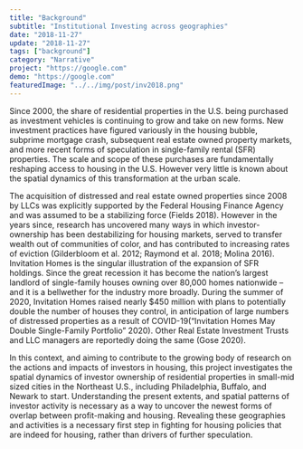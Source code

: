 ```yaml
---
title: "Background"
subtitle: "Institutional Investing across geographies"
date: "2018-11-27"
update: "2018-11-27"
tags: ["background"]
category: "Narrative"
project: "https://google.com"
demo: "https://google.com"
featuredImage: "../../img/post/inv2018.png"
---
```

Since 2000, the share of residential properties in the U.S. being purchased as investment vehicles is continuing to grow and take on new forms. New investment practices have figured variously in the housing bubble, subprime mortgage crash, subsequent real estate owned property markets, and more recent forms of speculation in single-family rental (SFR) properties. The scale and scope of these purchases are fundamentally reshaping access to housing in the U.S. However very little is known about the spatial dynamics of this transformation at the urban scale.

The acquisition of distressed and real estate owned properties since 2008 by LLCs was explicitly supported by the Federal Housing Finance Agency and was assumed to be a stabilizing force (Fields 2018). However in the years since, research has uncovered many ways in which investor-ownership has been destabilizing for housing markets, served to transfer wealth out of communities of color, and has contributed to increasing rates of eviction (Gilderbloom et al. 2012; Raymond et al. 2018; Molina 2016). Invitation Homes is the singular illustration of the expansion of SFR holdings. Since the great recession it has become the nation’s largest landlord of single-family houses owning over 80,000 homes nationwide – and it is a bellwether for the industry more broadly. During the summer of 2020, Invitation Homes raised nearly $450 million with plans to potentially double the number of houses they control, in anticipation of large numbers of distressed properties as a result of COVID-19(“Invitation Homes May Double Single-Family Portfolio” 2020). Other Real Estate Investment Trusts and LLC managers are reportedly doing the same (Gose 2020).

In this context, and aiming to contribute to the growing body of research on the actions and impacts of investors in housing, this project investigates the spatial dynamics of investor ownership of residential properties in small-mid sized cities in the Northeast U.S., including Philadelphia, Buffalo, and Newark to start. Understanding the present extents, and spatial patterns of investor activity is necessary as a way to uncover the newest forms of overlap between profit-making and housing. Revealing these geographies and activities is a necessary first step in fighting for housing policies that are indeed for housing, rather than drivers of further speculation.